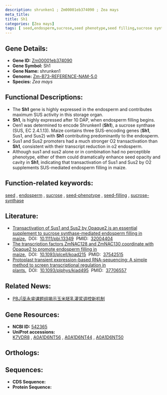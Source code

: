 ```yaml
---
description: shrunken1 ; Zm00001eb374090 ; Zea mays
meta_title:
title: Sh1
categories: [Zea mays]
tags: [ seed,endosperm,sucrose,seed phenotype,seed filling,sucrose synthase ]
---
```


## Gene Details:
- **Gene ID:**	[Zm00001eb374090](https://www.maizegdb.org/gene_center/gene/Zm00001eb374090)
- **Gene Symbol:** Sh1
- **Gene Name:** shrunken1
- **Genome:** [Zm-B73-REFERENCE-NAM-5.0](https://www.maizegdb.org/genome/assembly/Zm-B73-REFERENCE-NAM-5.0)
- **Species:** *Zea mays*

## Functional Descriptions:
   - The **Sh1** gene is highly expressed in the endosperm and contributes maximum SUS activity in this storage organ.
   - **Sh1**, is highly expressed after 10 DAP, when endosperm filling begins.
   - Oen1 was determined to encode Shrunken1 (**Sh1**), a sucrose synthase (SUS, EC 2.4.1.13). Maize contains three SUS-encoding genes (**Sh1**, Sus1, and Sus2) with **Sh1** contributing predominantly to the endosperm.
   - Sus1 and Sus2 promoters had a much stronger O2 transactivation than **Sh1**, consistent with their transcript reduction in o2 endosperm.
   - Although sus1 and sus2 alone or in combination had no perceptible phenotype, either of them could dramatically enhance seed opacity and cavity in **Sh1**, indicating that transactivation of Sus1 and Sus2 by O2 supplements SUS-mediated endosperm filling in maize.

## Function-related keywords:
[seed](/tags/seed/)&nbsp;,&nbsp;[endosperm](/tags/endosperm/)&nbsp;,&nbsp;[sucrose](/tags/sucrose/)&nbsp;,&nbsp;[seed-phenotype](/tags/seed-phenotype/)&nbsp;,&nbsp;[seed-filling](/tags/seed-filling/)&nbsp;,&nbsp;[sucrose-synthase](/tags/sucrose-synthase/)

## Literature:
   - [Transactivation of Sus1 and Sus2 by Opaque2 is an essential supplement to sucrose synthase-mediated endosperm filling in maize.]( https://onlinelibrary.wiley.com/doi/10.1111/pbi.13349)&nbsp;&nbsp;DOI:&nbsp;&nbsp;[10.1111/pbi.13349](https://onlinelibrary.wiley.com/doi/10.1111/pbi.13349)&nbsp;&nbsp;PMID:&nbsp;&nbsp;[32004404](https://pubmed.ncbi.nlm.nih.gov/32004404/)
   - [The transcription factors ZmNAC128 and ZmNAC130 coordinate with Opaque2 to promote endosperm filling in maize.]( https://academic.oup.com/plcell/article-abstract/35/11/4066/7237770?redirectedFrom=fulltext)&nbsp;&nbsp;DOI:&nbsp;&nbsp;[10.1093/plcell/koad215](https://academic.oup.com/plcell/article-abstract/35/11/4066/7237770?redirectedFrom=fulltext)&nbsp;&nbsp;PMID:&nbsp;&nbsp;[37542515](https://pubmed.ncbi.nlm.nih.gov/37542515/)
   - [Protoplast transient expression-based RNA-sequencing: A simple method to screen transcriptional regulation in plants.]( https://academic.oup.com/plphys/article/194/1/408/7273625)&nbsp;&nbsp;DOI:&nbsp;&nbsp;[10.1093/plphys/kiad495](https://academic.oup.com/plphys/article/194/1/408/7273625)&nbsp;&nbsp;PMID:&nbsp;&nbsp;[37706557](https://pubmed.ncbi.nlm.nih.gov/37706557/)

## Related News:
   - [PBJ|巫永睿课题组揭示玉米胚乳灌浆调控新机制](https://mp.weixin.qq.com/s?__biz=Mzg3MDEwNDEyMg==&mid=2247487196&idx=2&sn=8aca4bb939ec114870691f5dd54130a0&chksm=ce93a389f9e42a9fe27823c3c8cf4e6d680ebe9008aba2c3e037f5af7a43829cd7fa526a4136&scene=27#wechat_redirect)

## Gene Resources:
- **NCBI ID:** [542365](https://www.ncbi.nlm.nih.gov/gene/?term=542365)
- **UniProt accessions:** [K7VDR8](https://www.uniprot.org/uniprotkb/K7VDR8/entry)&nbsp;,&nbsp;[A0A1D6NT56](https://www.uniprot.org/uniprotkb/A0A1D6NT56/entry)&nbsp;,&nbsp;[A0A1D6NT44](https://www.uniprot.org/uniprotkb/A0A1D6NT44/entry)&nbsp;,&nbsp;[A0A1D6NT50](https://www.uniprot.org/uniprotkb/A0A1D6NT50/entry)

## Orthologs:

## Sequences:
- **CDS Sequence:**
- **Protein Sequence:**
